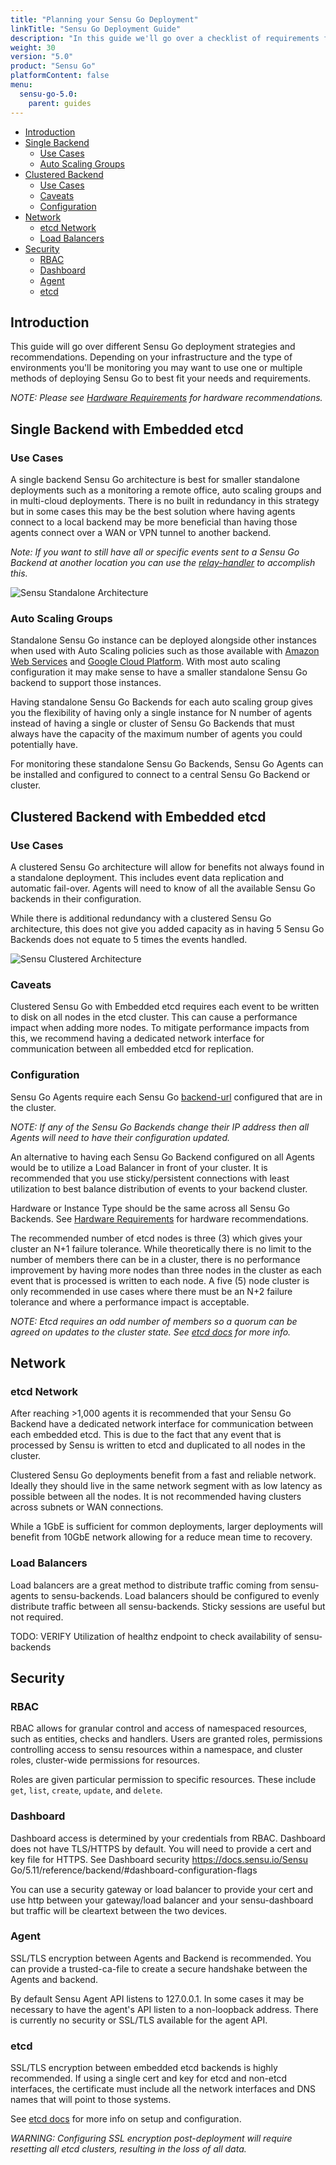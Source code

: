 ```yaml
---
title: "Planning your Sensu Go Deployment"
linkTitle: "Sensu Go Deployment Guide"
description: "In this guide we'll go over a checklist of requirements for a production ready deployment"
weight: 30
version: "5.0"
product: "Sensu Go"
platformContent: false
menu:
  sensu-go-5.0:
    parent: guides
---
```


- [Introduction](#introduction)
- [Single Backend](#single-backend-with-embedded-etcd)
  - [Use Cases](#use-cases)
  - [Auto Scaling Groups](#auto-scaling-groups)
- [Clustered Backend](#clustered-backend-with-embedded-etcd)
  - [Use Cases](#use-cases)
  - [Caveats](#caveats)
  - [Configuration](#configuration)
- [Network](#network)
  - [etcd Network](#etcd-network)
  - [Load Balancers](#load-balancers)
- [Security](#security)
  - [RBAC](#rbac)
  - [Dashboard](#dashboard)
  - [Agent](#agent)
  - [etcd](#etcd)

## Introduction

This guide will go over different Sensu Go deployment strategies and recommendations. Depending on your infrastructure and the type of environments  you'll be monitoring you may want to use one or multiple methods of deploying Sensu Go to best fit your needs and requirements.

_NOTE: Please see [Hardware Requirements][1] for hardware recommendations._

## Single Backend with Embedded etcd

### Use Cases

A single backend Sensu Go architecture is best for smaller standalone deployments such as a monitoring a remote office, auto scaling groups and in multi-cloud deployments. There is no built in redundancy in this strategy but in some cases this may be the best solution where having agents connect to a local backend may be more beneficial than having those agents connect over a WAN or VPN tunnel to another backend.

_Note: If you want to still have all or specific events sent to a Sensu Go Backend at another location you can use the [relay-handler][2] to accomplish this._

<img alt="Sensu Standalone Architecture" title="Single Sensu Go Backend with Embedded etcd." src="/images/standalone_architecture.svg">

### Auto Scaling Groups

Standalone Sensu Go instance can be deployed alongside other instances when used with Auto Scaling policies such as those available with [Amazon Web Services][5] and [Google Cloud Platform][6]. With most auto scaling configuration it may make sense to have a smaller standalone Sensu Go backend to support those instances.

Having standalone Sensu Go Backends for each auto scaling group gives you the flexibility of having only a single instance for N number of agents instead of having a single or cluster of Sensu Go Backends that must always have the capacity of the maximum number of agents you could potentially have.

For monitoring these standalone Sensu Go Backends, Sensu Go Agents can be installed and configured to connect to a central Sensu Go Backend or cluster.

## Clustered Backend with Embedded etcd

### Use Cases

A clustered Sensu Go architecture will allow for benefits not always found in a standalone deployment. This includes event data replication and automatic fail-over. Agents will need to know of all the available Sensu Go backends in their configuration.

While there is additional redundancy with a clustered Sensu Go architecture, this does not give you added capacity as in having 5 Sensu Go Backends does not equate to 5 times the events handled.

<img alt="Sensu Clustered Architecture" title="Clustered Sensu Go Backend with Embedded etcd." src="/images/clustered_architecture.svg">

### Caveats

Clustered Sensu Go with Embedded etcd requires each event to be written to disk on all nodes in the etcd cluster. This can cause a performance impact when adding more nodes. To mitigate performance impacts from this, we recommend having a dedicated network interface for communication between all embedded etcd for replication.

### Configuration

Sensu Go Agents require each Sensu Go [backend-url][3] configured that are in the cluster.

_NOTE: If any of the Sensu Go Backends change their IP address then all Agents will need to have their configuration updated._

An alternative to having each Sensu Go Backend configured on all Agents would be to utilize a Load Balancer in front of your cluster. It is recommended that you use sticky/persistent connections with least utilization to best balance distribution of events to your backend cluster.

Hardware or Instance Type should be the same across all Sensu Go Backends. See [Hardware Requirements][1] for hardware recommendations.

The recommended number of etcd nodes is three (3) which gives your cluster an N+1 failure tolerance. While theoretically there is no limit to the number of members there can be in a cluster, there is no performance improvement by having more nodes than three nodes in the cluster as each event that is processed is written to each node. A five (5) node cluster is only recommended in use cases where there must be an N+2 failure tolerance and where a performance impact is acceptable.

_NOTE: Etcd requires an odd number of members so a quorum can be agreed on updates to the cluster state. See [etcd docs][4] for more info._

## Network

### etcd Network

After reaching >1,000 agents it is recommended that your Sensu Go Backend have a dedicated network interface for communication between each embedded etcd. This is due to the fact that any event that is processed by Sensu is written to etcd and duplicated to all nodes in the cluster.

Clustered Sensu Go deployments benefit from a fast and reliable network. Ideally they should live in the same network segment with as low latency as possible between all the nodes. It is not recommended having clusters across subnets or WAN connections.

While a 1GbE is sufficient for common deployments, larger deployments will benefit from 10GbE network allowing for a reduce mean time to recovery.

### Load Balancers

Load balancers are a great method to distribute traffic coming from sensu-agents to sensu-backends. Load balancers should be configured to evenly distribute traffic between all sensu-backends. Sticky sessions are useful but not required.

TODO: VERIFY Utilization of healthz endpoint to check availability of sensu-backends

## Security

### RBAC

RBAC allows for granular control and access of namespaced resources, such as entities, checks and handlers. Users are granted roles, permissions controlling access to sensu resources within a namespace, and cluster roles, cluster-wide permissions for resources.

Roles are given particular permission to specific resources. These include `get`, `list`, `create`, `update`, and `delete`.

### Dashboard

Dashboard access is determined by your credentials from RBAC.
Dashboard does not have TLS/HTTPS by default. You will need to provide a cert and key file for HTTPS. See Dashboard security https://docs.sensu.io/Sensu Go/5.11/reference/backend/#dashboard-configuration-flags

You can use a security gateway or load balancer to provide your cert and use http between your gateway/load balancer and your sensu-dashboard but traffic will be cleartext between the two devices.

### Agent

SSL/TLS encryption between Agents and Backend is recommended. You can provide a trusted-ca-file to create a secure handshake between the Agents and backend.

By default Sensu Agent API listens to 127.0.0.1. In some cases it may be necessary to have the agent's API listen to a non-loopback address. There is currently no security or SSL/TLS available for the agent API.

### etcd

SSL/TLS encryption between embedded etcd backends is highly recommended. If using a single cert and key for etcd and non-etcd interfaces, the certificate must include all the network interfaces and DNS names that will point to those systems.

See [etcd docs][7] for more info on setup and configuration.

_WARNING: Configuring SSL encryption post-deployment will require resetting all etcd clusters, resulting in the loss of all data._

[1]: ../../installation/recommended-hardware
[2]: https://bonsai.sensu.io/assets/sensu/sensu-relay-handler
[3]: ../../reference/agent/#general-configuration-flags
[4]: https://etcd.io/docs/
[5]: https://docs.aws.amazon.com/autoscaling/ec2/userguide/AutoScalingGroup.html
[6]: https://cloud.google.com/compute/docs/autoscaler/
[7]: https://github.com/etcd-io/etcd/blob/master/Documentation/op-guide/security.md
